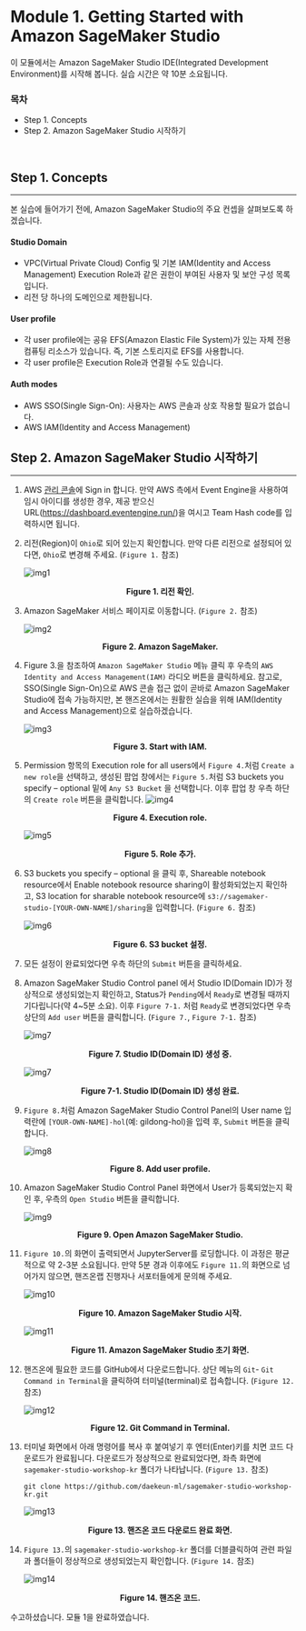 # Module 1. Getting Started with Amazon SageMaker Studio

이 모듈에서는 Amazon SageMaker Studio IDE(Integrated Development Environment)를 시작해 봅니다. 실습 시간은 약 10분 소요됩니다.

### 목차
- Step 1. Concepts
- Step 2. Amazon SageMaker Studio 시작하기

<br>

## Step 1. Concepts
---
본 실습에 들어가기 전에, Amazon SageMaker Studio의 주요 컨셉을 살펴보도록 하겠습니다.

#### Studio Domain
- VPC(Virtual Private Cloud) Config 및 기본 IAM(Identity and Access Management) Execution Role과 같은 권한이 부여된 사용자 및 보안 구성 목록입니다.
- 리전 당 하나의 도메인으로 제한됩니다.
#### User profile
- 각 user profile에는 공유 EFS(Amazon Elastic File System)가 있는 자체 전용 컴퓨팅 리소스가 있습니다. 즉, 기본 스토리지로 EFS를 사용합니다.
- 각 user profile은 Execution Role과 연결될 수도 있습니다.
#### Auth modes
- AWS SSO(Single Sign-On): 사용자는 AWS 콘솔과 상호 작용할 필요가 없습니다.
- AWS IAM(Identity and Access Management)

## Step 2. Amazon SageMaker Studio 시작하기
---

1. AWS [관리 콘솔](https://console.aws.amazon.com/console/home)에 Sign in 합니다. 만약 AWS 측에서 Event Engine을 사용하여 임시 아이디를 생성한 경우, 제공 받으신 URL(https://dashboard.eventengine.run/)을 여시고 Team Hash code를 입력하시면 됩니다.

1. 리전(Region)이 `Ohio`로 되어 있는지 확인합니다. 만약 다른 리전으로 설정되어 있다면, `Ohio`로 변경해 주세요. (`Figure 1.` 참조)

    ![img1](./images/fig01.png)
    **<center>Figure 1. 리전 확인.</center>**    

1. Amazon SageMaker 서비스 페이지로 이동합니다. (`Figure 2.` 참조)

    ![img2](./images/fig02.png)
    **<center>Figure 2. Amazon SageMaker.</center>**     

1. Figure 3.을 참조하여 `Amazon SageMaker Studio` 메뉴 클릭 후 우측의 `AWS Identity and Access Management(IAM)` 라디오 버튼을 클릭하세요. 참고로, SSO(Single Sign-On)으로 AWS 콘솔 접근 없이 곧바로 Amazon SageMaker Studio에 접속 가능하지만, 본 핸즈온에서는 원활한 실습을 위해 IAM(Identity and Access Management)으로 실습하겠습니다.

    ![img3](./images/fig03.png)
    **<center>Figure 3. Start with IAM.</center>**    
 
1. Permission 항목의 Execution role for all users에서 `Figure 4.`처럼 `Create a new role`을 선택하고, 생성된 팝업 창에서는 `Figure 5.`처럼 S3 buckets you specify – optional 밑에 `Any S3 Bucket` 을 선택합니다. 이후 팝업 창 우측 하단의 `Create role` 버튼을 클릭합니다.
    ![img4](./images/fig04.png)

    **<center>Figure 4. Execution role.</center>**  

    ![img5](./images/fig05.png)
    **<center>Figure 5. Role 추가.</center>**    

1. S3 buckets you specify – optional 을 클릭 후, Shareable notebook resource에서 Enable notebook resource sharing이 활성화되었는지 확인하고, S3 location for sharable notebook resource에 `s3://sagemaker-studio-[YOUR-OWN-NAME]/sharing`을 입력합니다. (`Figure 6.` 참조)

    ![img6](./images/fig06.png)
    **<center>Figure 6. S3 bucket 설정.</center>**    

1. 모든 설정이 완료되었다면 우측 하단의 `Submit` 버튼을 클릭하세요.

1. Amazon SageMaker Studio Control panel 에서 Studio ID(Domain ID)가 정상적으로 생성되었는지 확인하고, Status가 `Pending`에서 `Ready`로 변경될 때까지 기다립니다(약 4~5분 소요). 이후 `Figure 7-1.` 처럼 `Ready`로 변경되었다면 우측 상단의 `Add user` 버튼을 클릭합니다. (`Figure 7.`, `Figure 7-1.` 참조)

    ![img7](./images/fig07.png)
    **<center>Figure 7. Studio ID(Domain ID) 생성 중.</center>**    

    ![img7](./images/fig07-1.png)
    **<center>Figure 7-1. Studio ID(Domain ID) 생성 완료.</center>**        

1. `Figure 8.`처럼 Amazon SageMaker Studio Control Panel의 User name 입력란에 `[YOUR-OWN-NAME]-hol`(예: gildong-hol)을 입력 후, `Submit` 버튼을 클릭합니다.

    ![img8](./images/fig08.png)
    **<center>Figure 8. Add user profile.</center>**    

1. Amazon SageMaker Studio Control Panel 화면에서 User가 등록되었는지 확인 후, 우측의 `Open Studio` 버튼을 클릭합니다.

    ![img9](./images/fig09.png)
    **<center>Figure 9. Open Amazon SageMaker Studio.</center>**    

1. `Figure 10.`의 화면이 출력되면서 JupyterServer를 로딩합니다. 이 과정은 평균적으로 약 2-3분 소요됩니다. 만약 5분 경과 이후에도 `Figure 11.`의 화면으로 넘어가지 않으면, 핸즈온랩 진행자나 서포터들에게 문의해 주세요.

    ![img10](./images/fig10.png)
    **<center>Figure 10. Amazon SageMaker Studio 시작.</center>**    

    ![img11](./images/fig11.png)
    **<center>Figure 11. Amazon SageMaker Studio 초기 화면.</center>**    

1. 핸즈온에 필요한 코드를 GitHub에서 다운로드합니다. 상단 메뉴의 `Git`- `Git Command in Terminal`을 클릭하여 터미널(terminal)로 접속합니다. (`Figure 12.` 참조)

    ![img12](./images/fig12.png)
    **<center>Figure 12. Git Command in Terminal.</center>**    

1. 터미널 화면에서 아래 명령어를 복사 후 붙여넣기 후 엔터(Enter)키를 치면 코드 다운로드가 완료됩니다. 다운로드가 정상적으로 완료되었다면, 좌측 화면에 
`sagemaker-studio-workshop-kr` 폴더가 나타납니다. (`Figure 13.` 참조)
    ```
    git clone https://github.com/daekeun-ml/sagemaker-studio-workshop-kr.git
    ```
    ![img13](./images/fig13.png)
    **<center>Figure 13. 핸즈온 코드 다운로드 완료 화면.</center>**    

1. `Figure 13.`의 `sagemaker-studio-workshop-kr` 폴더를 더블클릭하여 관련 파일과 폴더들이 정상적으로 생성되었는지 확인합니다. (`Figure 14.` 참조)

    ![img14](./images/fig14.png)
    **<center>Figure 14. 핸즈온 코드.</center>**    

수고하셨습니다. 모듈 1을 완료하였습니다.